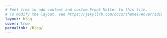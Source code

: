 ```yaml
---
# Feel free to add content and custom Front Matter to this file.
# To modify the layout, see https://jekyllrb.com/docs/themes/#overriding-theme-defaults
layout: blog
cover: true
permalink: /blog/
---
```


